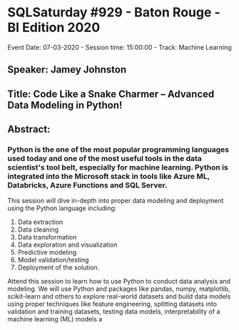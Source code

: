 # SQLSaturday #929 - Baton Rouge - BI Edition 2020
Event Date: 07-03-2020 - Session time: 15:00:00 - Track: Machine Learning
## Speaker: Jamey Johnston
## Title: Code Like a Snake Charmer – Advanced Data Modeling in Python!
## Abstract:
### Python is the one of the most popular programming languages used today and one of the most useful tools in the data scientist's tool belt, especially for machine learning. Python is integrated into the Microsoft stack in tools like Azure ML, Databricks, Azure Functions and SQL Server. 
 
This session will dive in-depth into proper data modeling and deployment using the Python language including:  
 
1.	Data extraction 
2.	Data cleaning 
3.	Data transformation 
4.	Data exploration and visualization 
5.	Predictive modeling 
6.	Model validation/testing 
7.	Deployment of the solution.  
 
Attend this session to learn how to use Python to conduct data analysis and modeling. We will use Python and packages like pandas, numpy, matplotlib, scikit-learn and others to explore real-world datasets and build data models using proper techniques like feature engineering, splitting datasets into validation and training datasets, testing data models, interpretability of a machine learning (ML) models a
